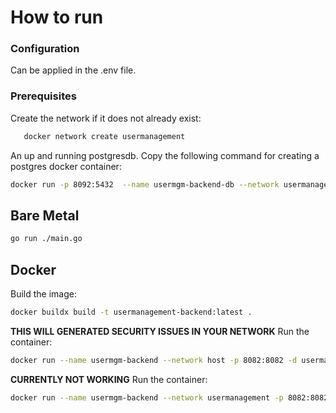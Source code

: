 

# How to run 
### Configuration
Can be applied in the .env file.

### Prerequisites
Create the network if it does not already exist:
```bash
   docker network create usermanagement
```

An up and running postgresdb. Copy the following command for creating a postgres docker container:

```bash
docker run -p 8092:5432  --name usermgm-backend-db --network usermanagement -e POSTGRES_PASSWORD=password -e POSTGRES_USER=usermanagement -e POSTGRES_DB=usermanagement -d postgres
```
## Bare Metal
```bash
go run ./main.go
```

## Docker
Build the image:
```bash
docker buildx build -t usermanagement-backend:latest .
```

**THIS WILL GENERATED SECURITY ISSUES IN YOUR NETWORK**
Run the container:
```bash
docker run --name usermgm-backend --network host -p 8082:8082 -d usermanagement-backend 
```

**CURRENTLY NOT WORKING**
Run the container:
```bash
docker run --name usermgm-backend --network usermanagement -p 8082:8082 -d usermanagement-backend 
```